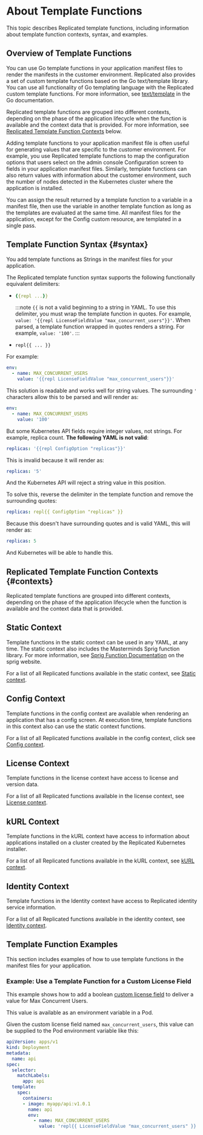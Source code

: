 # About Template Functions

This topic describes Replicated template functions, including information about template function contexts, syntax, and examples.

## Overview of Template Functions

You can use Go template functions in your application manifest files to render the manifests in the customer environment. Replicated also provides a set of custom template functions based on the Go text/template library. You can use all functionality of Go templating language with the Replicated custom template functions. For more information, see [text/template](https://golang.org/pkg/text/template/) in the Go documentation.

Replicated template functions are grouped into different contexts, depending on the phase of the application lifecycle when the function is available and the context data that is provided. For more information, see [Replicated Template Function Contexts](#contexts) below.

Adding template functions to your application manifest file is often useful for generating values that are specific to the customer environment. For example, you use Replicated template functions to map the configuration options that users select on the admin console Configuration screen to fields in your application manifest files. Similarly, template functions can also return values with information about the customer environment, such the number of nodes detected in the Kubernetes cluster where the application is installed.

You can assign the result returned by a template function to a variable in a manifest file, then use the variable in another template function as long as the templates are evaluated at the same time. All manifest files for the application, except for the Config custom resource, are templated in a single pass.


## Template Function Syntax {#syntax}

You add template functions as Strings in the manifest files for your application.

The Replicated template function syntax supports the following functionally equivalent delimiters:

* ```yaml
  {{repl ...}}
  ```

  :::note
  `{{` is not a valid beginning to a string in YAML. To use this delimiter, you must wrap the template function in quotes. For example, `value: '{{repl LicenseFieldValue "max_concurrent_users"}}'`. When parsed, a template function wrapped in quotes renders a string. For example, `value: '100'`.
  :::

* `repl{{ ... }}`

For example:

```yaml
env:
  - name: MAX_CONCURRENT_USERS
    value: '{{repl LicenseFieldValue "max_concurrent_users"}}'
```

This solution is readable and works well for string values.
The surrounding `'` characters allow this to be parsed and will render as:

```yaml
env:
  - name: MAX_CONCURRENT_USERS
    value: '100'
```

But some Kubernetes API fields require integer values, not strings.
For example, replica count. **The following YAML is not valid**:

```yaml
replicas: '{{repl ConfigOption "replicas"}}'
```

This is invalid because it will render as:

```yaml
replicas: '5'
```

And the Kubernetes API will reject a string value in this position.

To solve this, reverse the delimiter in the template function and remove the surrounding quotes:

```yaml
replicas: repl{{ ConfigOption "replicas" }}
```

Because this doesn't have surrounding quotes and is valid YAML, this will render as:

```yaml
replicas: 5
```

And Kubernetes will be able to handle this.

## Replicated Template Function Contexts {#contexts}

Replicated template functions are grouped into different contexts, depending on the phase of the application lifecycle when the function is available and the context data that is provided.

## Static Context
Template functions in the static context can be used in any YAML, at any time.
The static context also includes the Masterminds Sprig function library. For more information, see [Sprig Function Documentation](http://masterminds.github.io/sprig/) on the sprig website.

For a list of all Replicated functions available in the static context, see [Static context](template-functions-static-context).

## Config Context
Template functions in the config context are available when rendering an application that has a config screen.
At execution time, template functions in this context also can use the static context functions.

For a list of all Replicated functions available in the config context, click see [Config context](template-functions-config-context).

## License Context
Template functions in the license context have access to license and version data.

For a list of all Replicated functions available in the license context, see [License context](template-functions-license-context).

## kURL Context
Template functions in the kURL context have access to information about applications installed on a cluster created by the Replicated Kubernetes installer.

For a list of all Replicated functions available in the kURL context, see [kURL context](template-functions-kurl-context).

## Identity Context
Template functions in the Identity context have access to Replicated identity service information.

For a list of all Replicated functions available in the identity context, see [Identity context](template-functions-identity-context).


## Template Function Examples

This section includes examples of how to use template functions in the manifest files for your application.

### Example: Use a Template Function for a Custom License Field

This example shows how to add a boolean [custom license field](licenses-adding-custom-fields) to deliver a value for Max Concurrent Users.

This value is available as an environment variable in a Pod.

Given the custom license field named `max_concurrent_users`, this value can be supplied to the Pod environment variable like this:

```yaml
apiVersion: apps/v1
kind: Deployment
metadata:
  name: api
spec:
  selector:
    matchLabels:
      app: api
  template:
    spec:
      containers:
      - image: myapp/api:v1.0.1
        name: api
        env:
          - name: MAX_CONCURRENT_USERS
            value: 'repl{{ LicenseFieldValue "max_concurrent_users" }}'
```
